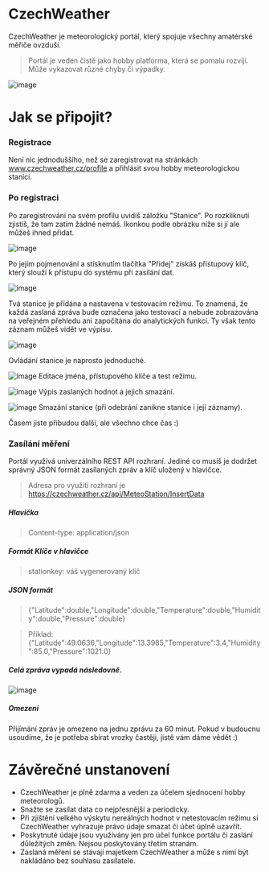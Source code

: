 # CzechWeather
CzechWeather je meteorologický portál, který spojuje všechny amatérské měřiče ovzduší.

>Portál je veden čistě jako hobby platforma, která se pomalu rozvíjí. Může vykazovat různé chyby či výpadky.

![image](https://user-images.githubusercontent.com/50009854/141790289-914f2f40-d3a3-4cef-b386-50ff5119908c.png)


# Jak se připojit?
### Registrace
Není nic jednoduššího, než se zaregistrovat na stránkách www.czechweather.cz/profile a přihlásit svou hobby meteorologickou stanici.

### Po registraci
Po zaregistrování na svém profilu uvidíš záložku "Stanice". Po rozkliknutí zjistíš, že tam zatím žádné nemáš. Ikonkou podle obrázku níže si jí ale můžeš ihned přidat.

![image](https://user-images.githubusercontent.com/50009854/141759664-9ed7ca84-78cb-47a0-9e0a-a3ac19580cfd.png)

Po jejím pojmenování a stisknutím tlačítka "Přidej" získáš přístupový klíč, který slouží k přístupu do systému při zasílání dat.

![image](https://user-images.githubusercontent.com/50009854/141760780-31d331e7-1955-45dc-be08-c38d8e85cae4.png)

Tvá stanice je přidána a nastavena v testovacím režimu. To znamená, že každá zaslaná zpráva bude označena jako testovací a nebude zobrazována na veřejném přehledu ani započítána do analytických funkcí. Ty však tento záznam můžeš vidět ve výpisu.

![image](https://user-images.githubusercontent.com/50009854/141761752-2a8e07a8-9dfb-4745-9131-d82b1411d822.png)

Ovládání stanice je naprosto jednoduché.

![image](https://user-images.githubusercontent.com/50009854/141762567-e341a227-73c1-4747-887c-90dc0535e888.png) Editace jména, přístupového klíče a test režimu.

![image](https://user-images.githubusercontent.com/50009854/141766884-bbef9fa3-16e3-4f4c-a99a-7e37c95b1016.png) Výpis zaslaných hodnot a jejich smazání.

![image](https://user-images.githubusercontent.com/50009854/141767160-ad7264ab-5fcd-4bed-802c-d7a0a2af50d2.png) Smazání stanice (při odebrání zanikne stanice i její záznamy).

Časem jiste přibudou další, ale všechno chce čas :) 

### Zasílání měření
Portál využívá univerzálního REST API rozhraní. Jediné co musíš je dodržet správný JSON formát zasílaných zpráv a klíč uložený v hlavičce.
> Adresa pro využití rozhraní je https://czechweather.cz/api/MeteoStation/InsertData

##### Hlavička
> Content-type: application/json

##### Formát Klíče v hlavičce
> stationkey: váš vygenerovaný klíč

##### JSON formát
>{"Latitude":double,"Longitude":double,"Temperature":double,"Humidity":double,"Pressure":double}

>Příklad: {"Latitude":49.0636,"Longitude":13.3985,"Temperature":3.4,"Humidity":85.0,"Pressure":1021.0}

##### Celá zpráva vypadá následovně.
![image](https://user-images.githubusercontent.com/50009854/141772347-3f1a4758-d319-4241-925a-a14b5a6a24d3.png)

##### Omezení
Přijímání zpráv je omezeno na jednu zprávu za 60 minut. Pokud v budoucnu usoudíme, že je potřeba sbírat vrozky častěji, jistě vám dáme vědět :)

# Závěrečné unstanovení
- CzechWeather je plně zdarma a veden za účelem sjednocení hobby meteorologů.
- Snažte se zasílat data co nejpřesnější a periodicky.
- Při zjištění velkého výskytu nereálných hodnot v netestovacím režimu si CzechWeather vyhrazuje právo údaje smazat či účet úplně uzavřít.
- Poskytnuté údaje jsou využívány jen pro účel funkce portálu či zaslání důležitých změn. Nejsou poskytovány třetím stranám.
- Zaslaná měření se stávají majetkem CzechWeather a může s nimi být nakládáno bez souhlasu zasílatele.
